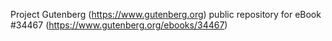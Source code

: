 Project Gutenberg (https://www.gutenberg.org) public repository for eBook #34467 (https://www.gutenberg.org/ebooks/34467)
